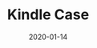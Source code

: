 ---
title: "Kindle Case"
date: "2020-01-14"
type: "leather"
images:
 - "/images/leather/kindle-case1.jpg"
 - "/images/leather/kindle-case2.jpg"
 - "/images/leather/kindle-case3.jpg"
thumbnail: "/images/leather/kindle-case2.jpg"
---